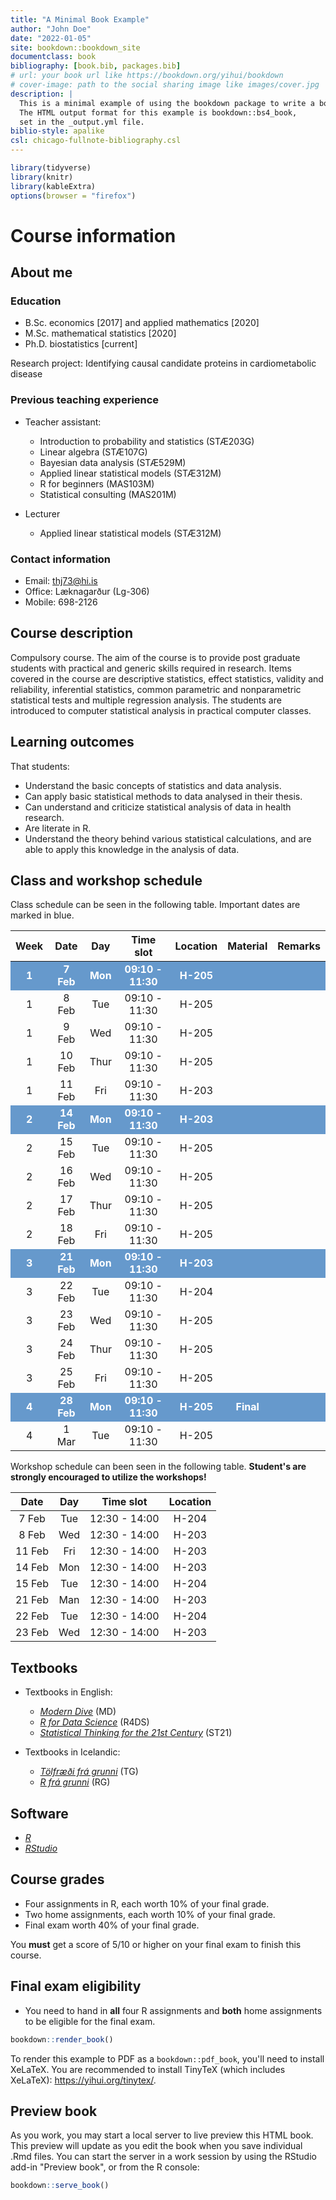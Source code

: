 ```yaml
--- 
title: "A Minimal Book Example"
author: "John Doe"
date: "2022-01-05"
site: bookdown::bookdown_site
documentclass: book
bibliography: [book.bib, packages.bib]
# url: your book url like https://bookdown.org/yihui/bookdown
# cover-image: path to the social sharing image like images/cover.jpg
description: |
  This is a minimal example of using the bookdown package to write a book.
  The HTML output format for this example is bookdown::bs4_book,
  set in the _output.yml file.
biblio-style: apalike
csl: chicago-fullnote-bibliography.csl
---
```



```r
library(tidyverse)
library(knitr)
library(kableExtra)
options(browser = "firefox")
```

# Course information

## About me

### Education

- B.Sc. economics [2017] and applied mathematics [2020]
- M.Sc. mathematical statistics [2020]
- Ph.D. biostatistics [current]

Research project: Identifying causal candidate proteins in cardiometabolic disease

### Previous teaching experience

- Teacher assistant:
  * Introduction to probability and statistics (STÆ203G)
  * Linear algebra (STÆ107G)
  * Bayesian data analysis (STÆ529M)
  * Applied linear statistical models (STÆ312M)
  * R for beginners (MAS103M)
  * Statistical consulting (MAS201M)

- Lecturer
  - Applied linear statistical models (STÆ312M)
  
### Contact information

- Email: thj73@hi.is
- Office: Læknagarður (Lg-306)
- Mobile: 698-2126

## Course description
Compulsory course. The aim of the course is to provide post graduate students with practical and generic skills required in research. Items covered in the course are descriptive statistics, effect statistics, validity and reliability, inferential statistics, common parametric and nonparametric statistical tests and multiple regression analysis. The students are introduced to computer statistical analysis in practical computer classes.

## Learning outcomes
That students:

- Understand the basic concepts of statistics and data analysis.
- Can apply basic statistical methods to data analysed in their thesis.
- Can understand and criticize statistical analysis of data in health research.
- Are literate in R.
- Understand the theory behind various statistical calculations, and are able to apply this knowledge in the analysis of data.

## Class and workshop schedule

Class schedule can be seen in the following table. Important dates are marked in blue.

<table class="table" style="width: auto !important; margin-left: auto; margin-right: auto;">
 <thead>
  <tr>
   <th style="text-align:center;"> Week </th>
   <th style="text-align:center;"> Date </th>
   <th style="text-align:center;"> Day </th>
   <th style="text-align:center;"> Time slot </th>
   <th style="text-align:center;"> Location </th>
   <th style="text-align:center;"> Material </th>
   <th style="text-align:center;"> Remarks </th>
  </tr>
 </thead>
<tbody>
  <tr>
   <td style="text-align:center;font-weight: bold;color: white !important;background-color: #6699CC !important;"> 1 </td>
   <td style="text-align:center;font-weight: bold;color: white !important;background-color: #6699CC !important;"> 7 Feb </td>
   <td style="text-align:center;font-weight: bold;color: white !important;background-color: #6699CC !important;"> Mon </td>
   <td style="text-align:center;font-weight: bold;color: white !important;background-color: #6699CC !important;"> 09:10 - 11:30 </td>
   <td style="text-align:center;font-weight: bold;color: white !important;background-color: #6699CC !important;"> H-205 </td>
   <td style="text-align:center;font-weight: bold;color: white !important;background-color: #6699CC !important;">  </td>
   <td style="text-align:center;font-weight: bold;color: white !important;background-color: #6699CC !important;">  </td>
  </tr>
  <tr>
   <td style="text-align:center;"> 1 </td>
   <td style="text-align:center;"> 8 Feb </td>
   <td style="text-align:center;"> Tue </td>
   <td style="text-align:center;"> 09:10 - 11:30 </td>
   <td style="text-align:center;"> H-205 </td>
   <td style="text-align:center;">  </td>
   <td style="text-align:center;">  </td>
  </tr>
  <tr>
   <td style="text-align:center;"> 1 </td>
   <td style="text-align:center;"> 9 Feb </td>
   <td style="text-align:center;"> Wed </td>
   <td style="text-align:center;"> 09:10 - 11:30 </td>
   <td style="text-align:center;"> H-205 </td>
   <td style="text-align:center;">  </td>
   <td style="text-align:center;">  </td>
  </tr>
  <tr>
   <td style="text-align:center;"> 1 </td>
   <td style="text-align:center;"> 10 Feb </td>
   <td style="text-align:center;"> Thur </td>
   <td style="text-align:center;"> 09:10 - 11:30 </td>
   <td style="text-align:center;"> H-205 </td>
   <td style="text-align:center;">  </td>
   <td style="text-align:center;">  </td>
  </tr>
  <tr>
   <td style="text-align:center;"> 1 </td>
   <td style="text-align:center;"> 11 Feb </td>
   <td style="text-align:center;"> Fri </td>
   <td style="text-align:center;"> 09:10 - 11:30 </td>
   <td style="text-align:center;"> H-203 </td>
   <td style="text-align:center;">  </td>
   <td style="text-align:center;">  </td>
  </tr>
  <tr>
   <td style="text-align:center;font-weight: bold;color: white !important;background-color: #6699CC !important;"> 2 </td>
   <td style="text-align:center;font-weight: bold;color: white !important;background-color: #6699CC !important;"> 14 Feb </td>
   <td style="text-align:center;font-weight: bold;color: white !important;background-color: #6699CC !important;"> Mon </td>
   <td style="text-align:center;font-weight: bold;color: white !important;background-color: #6699CC !important;"> 09:10 - 11:30 </td>
   <td style="text-align:center;font-weight: bold;color: white !important;background-color: #6699CC !important;"> H-203 </td>
   <td style="text-align:center;font-weight: bold;color: white !important;background-color: #6699CC !important;">  </td>
   <td style="text-align:center;font-weight: bold;color: white !important;background-color: #6699CC !important;">  </td>
  </tr>
  <tr>
   <td style="text-align:center;"> 2 </td>
   <td style="text-align:center;"> 15 Feb </td>
   <td style="text-align:center;"> Tue </td>
   <td style="text-align:center;"> 09:10 - 11:30 </td>
   <td style="text-align:center;"> H-205 </td>
   <td style="text-align:center;">  </td>
   <td style="text-align:center;">  </td>
  </tr>
  <tr>
   <td style="text-align:center;"> 2 </td>
   <td style="text-align:center;"> 16 Feb </td>
   <td style="text-align:center;"> Wed </td>
   <td style="text-align:center;"> 09:10 - 11:30 </td>
   <td style="text-align:center;"> H-205 </td>
   <td style="text-align:center;">  </td>
   <td style="text-align:center;">  </td>
  </tr>
  <tr>
   <td style="text-align:center;"> 2 </td>
   <td style="text-align:center;"> 17 Feb </td>
   <td style="text-align:center;"> Thur </td>
   <td style="text-align:center;"> 09:10 - 11:30 </td>
   <td style="text-align:center;"> H-205 </td>
   <td style="text-align:center;">  </td>
   <td style="text-align:center;">  </td>
  </tr>
  <tr>
   <td style="text-align:center;"> 2 </td>
   <td style="text-align:center;"> 18 Feb </td>
   <td style="text-align:center;"> Fri </td>
   <td style="text-align:center;"> 09:10 - 11:30 </td>
   <td style="text-align:center;"> H-205 </td>
   <td style="text-align:center;">  </td>
   <td style="text-align:center;">  </td>
  </tr>
  <tr>
   <td style="text-align:center;font-weight: bold;color: white !important;background-color: #6699CC !important;"> 3 </td>
   <td style="text-align:center;font-weight: bold;color: white !important;background-color: #6699CC !important;"> 21 Feb </td>
   <td style="text-align:center;font-weight: bold;color: white !important;background-color: #6699CC !important;"> Mon </td>
   <td style="text-align:center;font-weight: bold;color: white !important;background-color: #6699CC !important;"> 09:10 - 11:30 </td>
   <td style="text-align:center;font-weight: bold;color: white !important;background-color: #6699CC !important;"> H-203 </td>
   <td style="text-align:center;font-weight: bold;color: white !important;background-color: #6699CC !important;">  </td>
   <td style="text-align:center;font-weight: bold;color: white !important;background-color: #6699CC !important;">  </td>
  </tr>
  <tr>
   <td style="text-align:center;"> 3 </td>
   <td style="text-align:center;"> 22 Feb </td>
   <td style="text-align:center;"> Tue </td>
   <td style="text-align:center;"> 09:10 - 11:30 </td>
   <td style="text-align:center;"> H-204 </td>
   <td style="text-align:center;">  </td>
   <td style="text-align:center;">  </td>
  </tr>
  <tr>
   <td style="text-align:center;"> 3 </td>
   <td style="text-align:center;"> 23 Feb </td>
   <td style="text-align:center;"> Wed </td>
   <td style="text-align:center;"> 09:10 - 11:30 </td>
   <td style="text-align:center;"> H-205 </td>
   <td style="text-align:center;">  </td>
   <td style="text-align:center;">  </td>
  </tr>
  <tr>
   <td style="text-align:center;"> 3 </td>
   <td style="text-align:center;"> 24 Feb </td>
   <td style="text-align:center;"> Thur </td>
   <td style="text-align:center;"> 09:10 - 11:30 </td>
   <td style="text-align:center;"> H-205 </td>
   <td style="text-align:center;">  </td>
   <td style="text-align:center;">  </td>
  </tr>
  <tr>
   <td style="text-align:center;"> 3 </td>
   <td style="text-align:center;"> 25 Feb </td>
   <td style="text-align:center;"> Fri </td>
   <td style="text-align:center;"> 09:10 - 11:30 </td>
   <td style="text-align:center;"> H-205 </td>
   <td style="text-align:center;">  </td>
   <td style="text-align:center;">  </td>
  </tr>
  <tr>
   <td style="text-align:center;font-weight: bold;color: white !important;background-color: #6699CC !important;"> 4 </td>
   <td style="text-align:center;font-weight: bold;color: white !important;background-color: #6699CC !important;"> 28 Feb </td>
   <td style="text-align:center;font-weight: bold;color: white !important;background-color: #6699CC !important;"> Mon </td>
   <td style="text-align:center;font-weight: bold;color: white !important;background-color: #6699CC !important;"> 09:10 - 11:30 </td>
   <td style="text-align:center;font-weight: bold;color: white !important;background-color: #6699CC !important;"> H-205 </td>
   <td style="text-align:center;font-weight: bold;color: white !important;background-color: #6699CC !important;"> Final </td>
   <td style="text-align:center;font-weight: bold;color: white !important;background-color: #6699CC !important;">  </td>
  </tr>
  <tr>
   <td style="text-align:center;"> 4 </td>
   <td style="text-align:center;"> 1 Mar </td>
   <td style="text-align:center;"> Tue </td>
   <td style="text-align:center;"> 09:10 - 11:30 </td>
   <td style="text-align:center;"> H-205 </td>
   <td style="text-align:center;">  </td>
   <td style="text-align:center;">  </td>
  </tr>
</tbody>
</table>

Workshop schedule can been seen in the following table. **Student's are strongly encouraged to utilize the workshops!**

<table class="table" style="width: auto !important; margin-left: auto; margin-right: auto;">
 <thead>
  <tr>
   <th style="text-align:center;"> Date </th>
   <th style="text-align:center;"> Day </th>
   <th style="text-align:center;"> Time slot </th>
   <th style="text-align:center;"> Location </th>
  </tr>
 </thead>
<tbody>
  <tr>
   <td style="text-align:center;"> 7 Feb </td>
   <td style="text-align:center;"> Tue </td>
   <td style="text-align:center;"> 12:30 - 14:00 </td>
   <td style="text-align:center;"> H-204 </td>
  </tr>
  <tr>
   <td style="text-align:center;"> 8 Feb </td>
   <td style="text-align:center;"> Wed </td>
   <td style="text-align:center;"> 12:30 - 14:00 </td>
   <td style="text-align:center;"> H-203 </td>
  </tr>
  <tr>
   <td style="text-align:center;"> 11 Feb </td>
   <td style="text-align:center;"> Fri </td>
   <td style="text-align:center;"> 12:30 - 14:00 </td>
   <td style="text-align:center;"> H-203 </td>
  </tr>
  <tr>
   <td style="text-align:center;"> 14 Feb </td>
   <td style="text-align:center;"> Mon </td>
   <td style="text-align:center;"> 12:30 - 14:00 </td>
   <td style="text-align:center;"> H-203 </td>
  </tr>
  <tr>
   <td style="text-align:center;"> 15 Feb </td>
   <td style="text-align:center;"> Tue </td>
   <td style="text-align:center;"> 12:30 - 14:00 </td>
   <td style="text-align:center;"> H-204 </td>
  </tr>
  <tr>
   <td style="text-align:center;"> 21 Feb </td>
   <td style="text-align:center;"> Man </td>
   <td style="text-align:center;"> 12:30 - 14:00 </td>
   <td style="text-align:center;"> H-203 </td>
  </tr>
  <tr>
   <td style="text-align:center;"> 22 Feb </td>
   <td style="text-align:center;"> Tue </td>
   <td style="text-align:center;"> 12:30 - 14:00 </td>
   <td style="text-align:center;"> H-204 </td>
  </tr>
  <tr>
   <td style="text-align:center;"> 23 Feb </td>
   <td style="text-align:center;"> Wed </td>
   <td style="text-align:center;"> 12:30 - 14:00 </td>
   <td style="text-align:center;"> H-203 </td>
  </tr>
</tbody>
</table>


## Textbooks

- Textbooks in English:
  - [*Modern Dive*](https://moderndive.com/) (MD)
  - [*R for Data Science*](https://r4ds.had.co.nz/) (R4DS)
  - [*Statistical Thinking for the 21st Century*](https://statsthinking21.github.io/statsthinking21-core-site/) (ST21)

- Textbooks in Icelandic:
  - [*Tölfræði frá grunni*](https://edbook.hi.is/tolfraedi_fra_grunni/) (TG)
  - [*R frá grunni*](https://edbook.hi.is/R_fra_grunni/) (RG)
  
## Software

- [*R*](https://www.r-project.org/)
- [*RStudio*](https://www.rstudio.com/)

## Course grades

- Four assignments in R, each worth 10% of your final grade.
- Two home assignments, each worth 10% of your final grade.
- Final exam worth 40% of your final grade.

You **must** get a score of 5/10 or higher on your final exam to finish this course.

## Final exam eligibility

- You need to hand in **all** four R assignments and **both** home assignments to be eligible for the final exam.


```r
bookdown::render_book()
```

To render this example to PDF as a `bookdown::pdf_book`, you'll need to install XeLaTeX. You are recommended to install TinyTeX (which includes XeLaTeX): <https://yihui.org/tinytex/>.

## Preview book

As you work, you may start a local server to live preview this HTML book. This preview will update as you edit the book when you save individual .Rmd files. You can start the server in a work session by using the RStudio add-in "Preview book", or from the R console:


```r
bookdown::serve_book()
```


